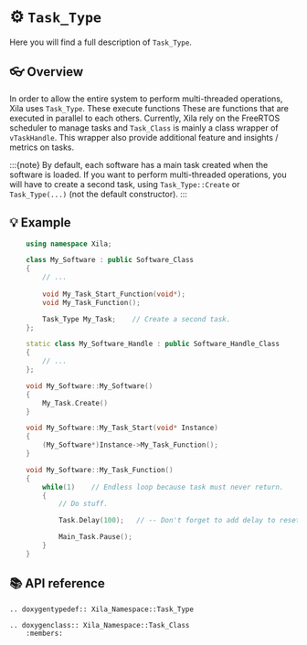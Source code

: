 # ⚙️ `Task_Type`

Here you will find a full description of `Task_Type`.

## 👓 Overview

In order to allow the entire system to perform multi-threaded operations, Xila uses `Task_Type`. These execute functions 
These are functions that are executed in parallel to each others. Currently, Xila rely on the FreeRTOS scheduler to manage tasks and `Task_Class` is mainly a class wrapper of `vTaskHandle`. This wrapper also provide additional feature and insights / metrics on tasks.

:::{note}
    By default, each software has a main task created when the software is loaded. If you want to perform multi-threaded operations, you will have to create a second task, using `Task_Type::Create` or `Task_Type(...)` (not the default constructor).
:::

## 💡 Example

```cpp
    using namespace Xila;

    class My_Software : public Software_Class
    {
        // ...
        
        void My_Task_Start_Function(void*);
        void My_Task_Function();

        Task_Type My_Task;    // Create a second task.
    };

    static class My_Software_Handle : public Software_Handle_Class
    {
        // ...
    };

    void My_Software::My_Software()
    {
        My_Task.Create()
    }

    void My_Software::My_Task_Start(void* Instance)
    {
        (My_Software*)Instance->My_Task_Function();
    }

    void My_Software::My_Task_Function()
    {
        while(1)    // Endless loop because task must never return.
        {
            // Do stuff.

            Task.Delay(100);   // -- Don't forget to add delay to reset watchdog.

            Main_Task.Pause();
        }
    }
```

## 📚 API reference

```{eval-rst}
.. doxygentypedef:: Xila_Namespace::Task_Type

.. doxygenclass:: Xila_Namespace::Task_Class
    :members:
```